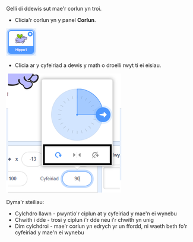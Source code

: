 Gelli di ddewis sut mae'r corlun yn troi.

- Clicia'r corlun yn y panel **Corlun**.

![sprite wedi'i amlygu](images/click-sprite.png)

- Clicia ar y cyfeiriad a dewis y math o droelli rwyt ti ei eisiau.

![Steil troi gwahanol](images/rotation-style.png)

Dyma'r steiliau:

- Cylchdro llawn - pwyntio'r ciplun at y cyfeiriad y mae'n ei wynebu
- Chwith i dde - trosi y ciplun i'r dde neu i'r chwith yn unig
- Dim cylchdroi - mae'r corlun yn edrych yr un ffordd, ni waeth beth fo'r cyfeiriad y mae'n ei wynebu